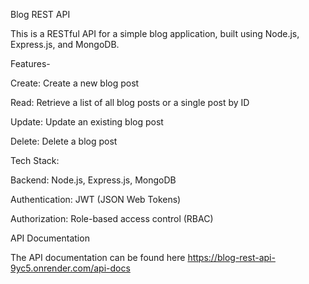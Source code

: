 Blog REST API

This is a RESTful API for a simple blog application, built using Node.js, Express.js, and MongoDB.

Features-

Create: Create a new blog post

Read: Retrieve a list of all blog posts or a single post by ID

Update: Update an existing blog post

Delete: Delete a blog post

Tech Stack:

Backend: Node.js, Express.js, MongoDB

Authentication: JWT (JSON Web Tokens)

Authorization: Role-based access control (RBAC)


API Documentation 

The API documentation can be found here https://blog-rest-api-9yc5.onrender.com/api-docs
